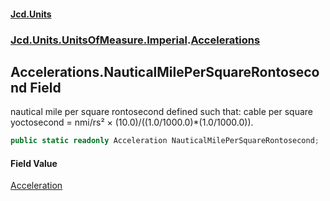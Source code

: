 #### [Jcd.Units](index 'index')
### [Jcd.Units.UnitsOfMeasure.Imperial](Jcd.Units.UnitsOfMeasure.Imperial 'Jcd.Units.UnitsOfMeasure.Imperial').[Accelerations](Accelerations 'Jcd.Units.UnitsOfMeasure.Imperial.Accelerations')

## Accelerations.NauticalMilePerSquareRontosecond Field

nautical mile per square rontosecond defined such that: cable per square yoctosecond = nmi/rs² ×
(10.0)/((1.0/1000.0)*(1.0/1000.0)).

```csharp
public static readonly Acceleration NauticalMilePerSquareRontosecond;
```

#### Field Value
[Acceleration](Acceleration 'Jcd.Units.UnitTypes.Acceleration')